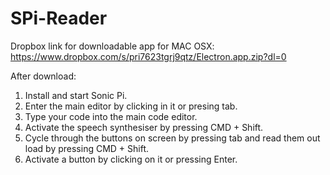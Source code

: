 # SPi-Reader 

Dropbox link for downloadable app for MAC OSX: https://www.dropbox.com/s/pri7623tgrj9qtz/Electron.app.zip?dl=0

After download: <br>
1. Install and start Sonic Pi. <br>
2. Enter the main editor by clicking in it or presing tab. <br>
3. Type your code into the main code editor. <br>
4. Activate the speech synthesiser by pressing CMD + Shift. <br>
5. Cycle through the buttons on screen by pressing tab and read them out load by pressing CMD + Shift. <br>
6. Activate a button by clicking on it or pressing Enter.
